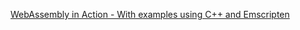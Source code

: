 [WebAssembly in Action - With examples using C++ and Emscripten](https://www.manning.com/books/webassembly-in-action)